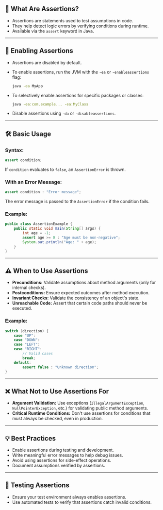 ## 📝 **What Are Assertions?**

- Assertions are statements used to test assumptions in code.
- They help detect logic errors by verifying conditions during runtime.
- Available via the `assert` keyword in Java.

---

## 🔧 **Enabling Assertions**

- Assertions are disabled by default.
- To enable assertions, run the JVM with the `-ea` or `-enableassertions` flag:
    
    ```bash
    java -ea MyApp
    ```
    
- To selectively enable assertions for specific packages or classes:
    
    ```bash
    java -ea:com.example... -ea:MyClass
    ```
    
- Disable assertions using `-da` or `-disableassertions`.

---

## 🛠 **Basic Usage**

### **Syntax:**

```java
assert condition;
```

If `condition` evaluates to `false`, an `AssertionError` is thrown.

### **With an Error Message:**

```java
assert condition : "Error message";
```

The error message is passed to the `AssertionError` if the condition fails.

### **Example:**

```java
public class AssertionExample {
    public static void main(String[] args) {
        int age = -1;
        assert age >= 0 : "Age must be non-negative";
        System.out.println("Age: " + age);
    }
}
```

---

## ⚠️ **When to Use Assertions**

- **Preconditions:** Validate assumptions about method arguments (only for internal checks).
- **Postconditions:** Ensure expected outcomes after method execution.
- **Invariant Checks:** Validate the consistency of an object's state.
- **Unreachable Code:** Assert that certain code paths should never be executed.

### **Example:**

```java
switch (direction) {
    case "UP":
    case "DOWN":
    case "LEFT":
    case "RIGHT":
        // Valid cases
        break;
    default:
        assert false : "Unknown direction";
}
```

---

## ❌ **What Not to Use Assertions For**

- **Argument Validation:** Use exceptions (`IllegalArgumentException`, `NullPointerException`, etc.) for validating public method arguments.
- **Critical Runtime Conditions:** Don't use assertions for conditions that must always be checked, even in production.

---

## 💡 **Best Practices**

- Enable assertions during testing and development.
- Write meaningful error messages to help debug issues.
- Avoid using assertions for side-effect operations.
- Document assumptions verified by assertions.

---

## 🧪 **Testing Assertions**

- Ensure your test environment always enables assertions.
- Use automated tests to verify that assertions catch invalid conditions.
